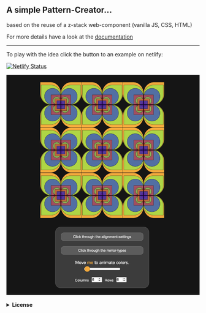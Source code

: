 
## A simple Pattern-Creator...
based on the reuse of a z-stack web-component
(vanilla JS, CSS, HTML)

For more details have a look at the [documentation](/documentation.txt)

***

To play with the idea click the button to an example on netlify:

[![Netlify Status](https://api.netlify.com/api/v1/badges/792f24bb-caf9-4a6b-98c1-9fcff4261772/deploy-status)](https://zstack-pattern-maker.netlify.app)


![ZStack-Pattern-Maker, example of usage](/ZStack/ZStack_PatternMaker.png)


<details>
 <summary><b>License<b></summary>
MIT License

Copyright (c) 2023 BarbWire-1

Permission is hereby granted, free of charge, to any person obtaining a copy
of this software and associated documentation files (the "Software"), to deal
in the Software without restriction, including without limitation the rights
to use, copy, modify, merge, publish, distribute, sublicense, and/or sell
copies of the Software, and to permit persons to whom the Software is
furnished to do so, subject to the following conditions:

The above copyright notice and this permission notice shall be included in all
copies or substantial portions of the Software.

THE SOFTWARE IS PROVIDED "AS IS", WITHOUT WARRANTY OF ANY KIND, EXPRESS OR
IMPLIED, INCLUDING BUT NOT LIMITED TO THE WARRANTIES OF MERCHANTABILITY,
FITNESS FOR A PARTICULAR PURPOSE AND NONINFRINGEMENT. IN NO EVENT SHALL THE
AUTHORS OR COPYRIGHT HOLDERS BE LIABLE FOR ANY CLAIM, DAMAGES OR OTHER
LIABILITY, WHETHER IN AN ACTION OF CONTRACT, TORT OR OTHERWISE, ARISING FROM,
OUT OF OR IN CONNECTION WITH THE SOFTWARE OR THE USE OR OTHER DEALINGS IN THE
SOFTWARE..</br>
    </details>